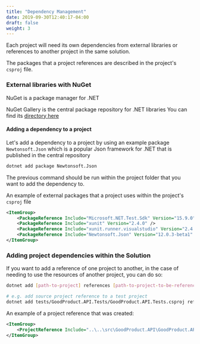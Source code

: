 ```yaml
---
title: "Dependency Management"
date: 2019-09-30T12:40:17-04:00
draft: false
weight: 3
---
```


Each project will need its own dependencies from external libraries or 
references to another project in the same solution.

The packages that a project references are described in the project's `csproj` file.

### External libraries with NuGet

NuGet is a package manager for .NET

NuGet Gallery is the central package repository for .NET libraries
You can find its [directory here](https://www.nuget.org/)

#### Adding a dependency to a project

Let's add a dependency to a project by using an example package `Newtonsoft.Json` which is a popular 
Json framework for .NET that is published in the central repository

```bash
dotnet add package Newtonsoft.Json
```

The previous command should be run within the project folder that you 
want to add the dependency to.

An example of external packages that a project uses within the project's `csproj` file

```xml
<ItemGroup>
    <PackageReference Include="Microsoft.NET.Test.Sdk" Version="15.9.0" />
    <PackageReference Include="xunit" Version="2.4.0" />
    <PackageReference Include="xunit.runner.visualstudio" Version="2.4.0" />
    <PackageReference Include="Newtonsoft.Json" Version="12.0.3-beta1" />
</ItemGroup>
```

### Adding project dependencies within the Solution

If you want to add a reference of one project to another, in the case of
needing to use the resources of another project, you can do so:

```bash
dotnet add [path-to-project] references [path-to-project-to-be-referenced]

# e.g. add source project reference to a test project
dotnet add tests/GoodProduct.API.Tests/GoodProduct.API.Tests.csproj reference src/GoodProduct.API/GoodProduct.API.csproj 
```

An example of a project reference that was created:

```xml
<ItemGroup>
    <ProjectReference Include="..\..\src\GoodProduct.API\GoodProduct.API.csproj" />
</ItemGroup>
```
